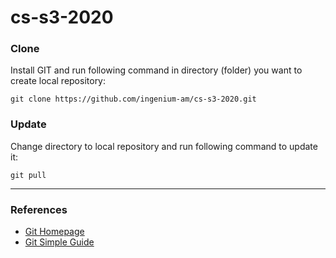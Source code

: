 # cs-s3-2020

### Clone

Install GIT and run following command in directory (folder) you want to create local repository:

```shell
git clone https://github.com/ingenium-am/cs-s3-2020.git
```

### Update

Change directory to local repository and run following command to update it:

```shell
git pull
```
---

### References
- [Git Homepage](https://git-scm.com/)
- [Git Simple Guide](https://rogerdudler.github.io/git-guide/)
